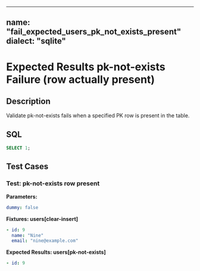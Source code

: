 ----
name: "fail_expected_users_pk_not_exists_present"
dialect: "sqlite"
----

# Expected Results pk-not-exists Failure (row actually present)

## Description
Validate pk-not-exists fails when a specified PK row is present in the table.

## SQL
```sql
SELECT 1;
```

## Test Cases

### Test: pk-not-exists row present

**Parameters:**
```yaml
dummy: false
```

**Fixtures: users[clear-insert]**
```yaml
- id: 9
  name: "Nine"
  email: "nine@example.com"
```

**Expected Results: users[pk-not-exists]**
```yaml
- id: 9
```
